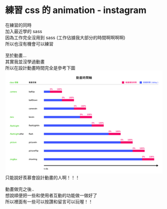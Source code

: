 # 練習 css 的 animation - instagram
在練習的同時<br>
加入最近學的 sass<br>
因為工作完全沒用到 sass (工作佔據我大部分的時間啊啊啊啊)<br>
所以也沒有機會可以練習<br>
<br>
至於動畫...<br>
其實我並沒學過動畫<br>
所以在設計動畫時間完全是參考下圖<br>
![動畫時間參考](./img/ref.png)<br>
只能說好羨慕會設計動畫的人啊！！！<br>
<br>
動畫做完之後..<br>
想說順便把一些和使用者互動的功能做一做好了<br>
所以裡面有一些可以按讚和留言可以玩喔！！<br>